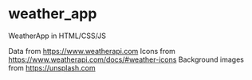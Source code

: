 # weather_app
WeatherApp in HTML/CSS/JS

Data from https://www.weatherapi.com
Icons from https://www.weatherapi.com/docs/#weather-icons
Background images from https://unsplash.com